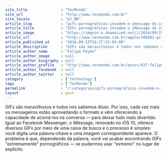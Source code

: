 ```yaml
---
site_title               : "TecMundo"
site_url                 : "http://www.tecmundo.com.br"
site_locale              : "pt_BR"
article_slug             : "gifs-pornograficos-invadem-o-imessage-do-ios-10-nsfw"
article_title            : "GIFs pornográficos invadem o iMessage do iOS 10 [NSFW]"
article_image            : "https://imgnzn-a.akamaized.net///2016/09/15/15162724655323-t1200x480.jpg"
article_url              : "http://www.tecmundo.com.br/apple/109582-gifs-pornograficos-invadem-imessage-ios-10-nsfw.htm"
article_published_at     : "2016-09-15T16:27:51-03:00"
article_description      : "GIFs são maravilhosos e todos nós sabemos disso. Por isso, cada vez mais os mensageiros estão aproveitando o formato e vêm oferecendo a capacidade de acioná-los na conversa — para deixar tudo mais divertido. Igual ao Facebook Messenger, o iMessage, renovado no iOS 10, oferece diversos GIFs por meio de uma caixa de busca e o processo é simples: você digita uma palavra-chave e uma imagem correspondente aparece. O problema é que, dependendo da palavra, você vai acabar encontrando GIFs 'extremamente' pornográficos — se pudermos usar 'extremo' no lugar de explícito."
article_author_name      : "Felipe Payão"
article_author_image     : null
article_author_biography : null
article_author_profile   : "http://www.tecmundo.com.br/autor/427-felipe-payao/"
article_author_facebook  : null
article_author_twitter   : null
category                 : ['technology']
tags                     : ['TecMundo']
permalink                : "/:categories/gifs-pornograficos-invadem-o-imessage-do-ios-10-nsfw/"
layout                   : post
---
```


GIFs são maravilhosos e todos nós sabemos disso. Por isso, cada vez mais os mensageiros estão aproveitando o formato e vêm oferecendo a capacidade de acioná-los na conversa — para deixar tudo mais divertido. Igual ao Facebook Messenger, o iMessage, renovado no iOS 10, oferece diversos GIFs por meio de uma caixa de busca e o processo é simples: você digita uma palavra-chave e uma imagem correspondente aparece. O problema é que, dependendo da palavra, você vai acabar encontrando GIFs "extremamente" pornográficos — se pudermos usar "extremo" no lugar de explícito.
